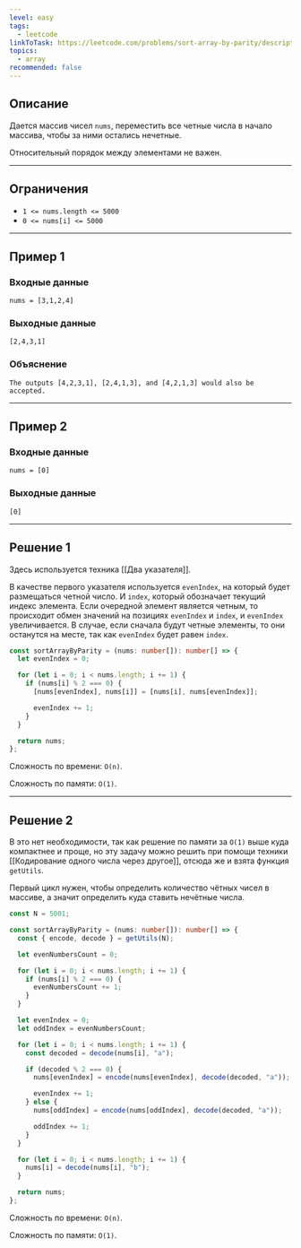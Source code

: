 ```yaml
---
level: easy
tags:
  - leetcode
linkToTask: https://leetcode.com/problems/sort-array-by-parity/description/
topics:
  - array
recommended: false
---
```

## Описание

Дается массив чисел `nums`, переместить все четные числа в начало массива, чтобы за ними остались нечетные.

Относительный порядок между элементами не важен.

---
## Ограничения

- `1 <= nums.length <= 5000`
- `0 <= nums[i] <= 5000`

---
## Пример 1

### Входные данные

```
nums = [3,1,2,4]
```
### Выходные данные

```
[2,4,3,1]
```
### Объяснение

```
The outputs [4,2,3,1], [2,4,1,3], and [4,2,1,3] would also be accepted.
```

---
## Пример 2

### Входные данные

```
nums = [0]
```
### Выходные данные

```
[0]
```

---
## Решение 1

Здесь используется техника [[Два указателя]].

В качестве первого указателя используется `evenIndex`, на который будет размещаться четной число. И `index`, который обозначает текущий индекс элемента. Если очередной элемент является четным, то происходит обмен значений на позициях `evenIndex` и `index`, и `evenIndex` увеличивается. В случае, если сначала будут четные элементы, то они останутся на месте, так как `evenIndex` будет равен `index`.

```typescript
const sortArrayByParity = (nums: number[]): number[] => {
  let evenIndex = 0;

  for (let i = 0; i < nums.length; i += 1) {
    if (nums[i] % 2 === 0) {
      [nums[evenIndex], nums[i]] = [nums[i], nums[evenIndex]];

      evenIndex += 1;
    }
  }

  return nums;
};
```

Сложность по времени: `O(n)`.

Сложность по памяти: `O(1)`.

---
## Решение 2

В это нет необходимости, так как решение по памяти за `O(1)` выше куда компактнее и проще, но эту задачу можно решить при помощи техники [[Кодирование одного числа через другое]], отсюда же и взята функция `getUtils`.

Первый цикл нужен, чтобы определить количество чётных чисел в массиве, а значит определить куда ставить нечётные числа.

```typescript
const N = 5001;

const sortArrayByParity = (nums: number[]): number[] => {
  const { encode, decode } = getUtils(N);

  let evenNumbersCount = 0;

  for (let i = 0; i < nums.length; i += 1) {
    if (nums[i] % 2 === 0) {
      evenNumbersCount += 1;
    }
  }

  let evenIndex = 0;
  let oddIndex = evenNumbersCount;

  for (let i = 0; i < nums.length; i += 1) {
    const decoded = decode(nums[i], "a");

    if (decoded % 2 === 0) {
      nums[evenIndex] = encode(nums[evenIndex], decode(decoded, "a"));

      evenIndex += 1;
    } else {
      nums[oddIndex] = encode(nums[oddIndex], decode(decoded, "a"));

      oddIndex += 1;
    }
  }

  for (let i = 0; i < nums.length; i += 1) {
    nums[i] = decode(nums[i], "b");
  }

  return nums;
};
```

Сложность по времени: `O(n)`.

Сложность по памяти: `O(1)`.